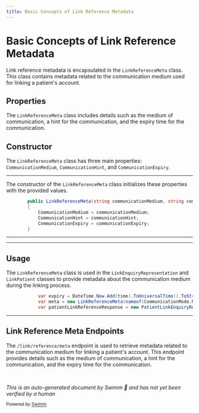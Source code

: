 ```yaml
---
title: Basic Concepts of Link Reference Metadata
---
```

# Basic Concepts of Link Reference Metadata

Link reference metadata is encapsulated in the <SwmToken path="src/In.ProjectEKA.HipLibrary/Patient/Model/LinkReferenceMeta.cs" pos="5:3:3" line-data="        public LinkReferenceMeta(string communicationMedium, string communicationHint, string communicationExpiry)">`LinkReferenceMeta`</SwmToken> class. This class contains metadata related to the communication medium used for linking a patient's account.

## Properties

The <SwmToken path="src/In.ProjectEKA.HipLibrary/Patient/Model/LinkReferenceMeta.cs" pos="5:3:3" line-data="        public LinkReferenceMeta(string communicationMedium, string communicationHint, string communicationExpiry)">`LinkReferenceMeta`</SwmToken> class includes details such as the medium of communication, a hint for the communication, and the expiry time for the communication.

## Constructor

The <SwmToken path="src/In.ProjectEKA.HipLibrary/Patient/Model/LinkReferenceMeta.cs" pos="5:3:3" line-data="        public LinkReferenceMeta(string communicationMedium, string communicationHint, string communicationExpiry)">`LinkReferenceMeta`</SwmToken> class has three main properties: <SwmToken path="src/In.ProjectEKA.HipLibrary/Patient/Model/LinkReferenceMeta.cs" pos="7:1:1" line-data="            CommunicationMedium = communicationMedium;">`CommunicationMedium`</SwmToken>, <SwmToken path="src/In.ProjectEKA.HipLibrary/Patient/Model/LinkReferenceMeta.cs" pos="8:1:1" line-data="            CommunicationHint = communicationHint;">`CommunicationHint`</SwmToken>, and <SwmToken path="src/In.ProjectEKA.HipLibrary/Patient/Model/LinkReferenceMeta.cs" pos="9:1:1" line-data="            CommunicationExpiry = communicationExpiry;">`CommunicationExpiry`</SwmToken>.

<SwmSnippet path="/src/In.ProjectEKA.HipLibrary/Patient/Model/LinkReferenceMeta.cs" line="5">

---

The constructor of the <SwmToken path="src/In.ProjectEKA.HipLibrary/Patient/Model/LinkReferenceMeta.cs" pos="5:3:3" line-data="        public LinkReferenceMeta(string communicationMedium, string communicationHint, string communicationExpiry)">`LinkReferenceMeta`</SwmToken> class initializes these properties with the provided values.

```c#
        public LinkReferenceMeta(string communicationMedium, string communicationHint, string communicationExpiry)
        {
            CommunicationMedium = communicationMedium;
            CommunicationHint = communicationHint;
            CommunicationExpiry = communicationExpiry;
        }
```

---

</SwmSnippet>

<SwmSnippet path="/src/In.ProjectEKA.HipService/Link/LinkPatient.cs" line="103">

---

## Usage

The <SwmToken path="src/In.ProjectEKA.HipService/Link/LinkPatient.cs" pos="104:9:9" line-data="            var meta = new LinkReferenceMeta(nameof(CommunicationMode.MOBILE), patient.PhoneNumber, expiry);">`LinkReferenceMeta`</SwmToken> class is used in the <SwmToken path="src/In.ProjectEKA.HipService/Link/LinkPatient.cs" pos="106:3:3" line-data="                new LinkEnquiryRepresentation(linkRefNumber, &quot;MEDIATED&quot;, meta));">`LinkEnquiryRepresentation`</SwmToken> and <SwmToken path="src/In.ProjectEKA.HipService/Link/LinkPatient.cs" pos="22:5:5" line-data="    public class LinkPatient">`LinkPatient`</SwmToken> classes to provide metadata about the communication medium during the linking process.

```c#
            var expiry = DateTime.Now.Add(time).ToUniversalTime().ToString(Constants.DateTimeFormat);
            var meta = new LinkReferenceMeta(nameof(CommunicationMode.MOBILE), patient.PhoneNumber, expiry);
            var patientLinkReferenceResponse = new PatientLinkEnquiryRepresentation(
```

---

</SwmSnippet>

## Link Reference Meta Endpoints

The `/link/reference/meta` endpoint is used to retrieve metadata related to the communication medium for linking a patient's account. This endpoint provides details such as the medium of communication, a hint for the communication, and the expiry time for the communication.

&nbsp;

*This is an auto-generated document by Swimm 🌊 and has not yet been verified by a human*

<SwmMeta version="3.0.0" repo-id="Z2l0aHViJTNBJTNBaGlwLXNlcnZpY2UlM0ElM0FTd2ltbS1EZW1v" repo-name="hip-service"><sup>Powered by [Swimm](/)</sup></SwmMeta>
